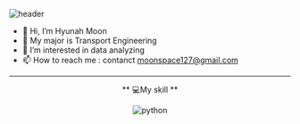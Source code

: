 ![header](https://capsule-render.vercel.app/api?type=venom&color=auto&customColorList=4&height=300&section=header&text=Hyunah's%20Github&fontSize=70)
- 👋 Hi, I’m Hyunah Moon
- 📝 My major is Transport Engineering
- 👀 I’m interested in data analyzing
- 📫 How to reach me : contanct moonspace127@gmail.com
----------------------------------------
<p align="center"></h5>
** 💻My skill **
</p>

<div align="center">
  
  ![python](https://img.shields.io/badge/Python-3776AB?style=for-the-badge&logo=python&logoColor=white)
</div>



